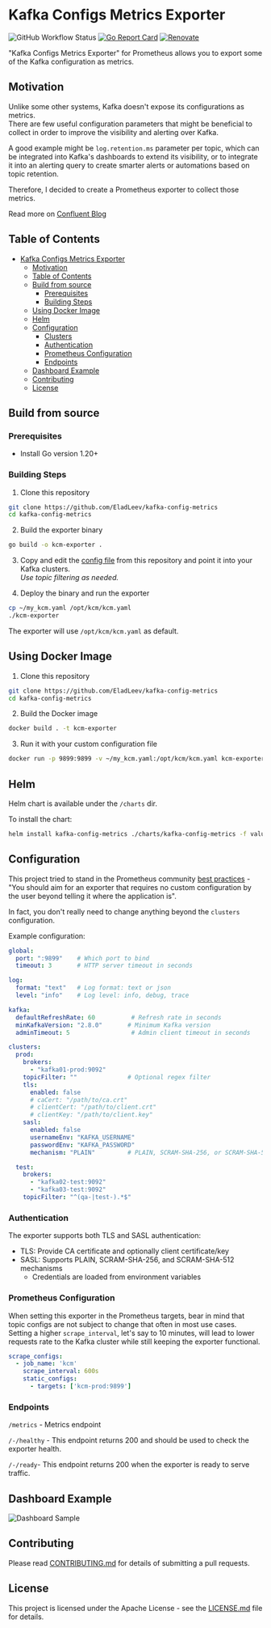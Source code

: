 # Kafka Configs Metrics Exporter

![GitHub Workflow Status](https://img.shields.io/github/actions/workflow/status/EladLeev/kafka-config-metrics/release.yml?branch=master)
[![Go Report Card](https://goreportcard.com/badge/github.com/EladLeev/kafka-config-metrics)](https://goreportcard.com/report/github.com/EladLeev/kafka-config-metrics)
[![Renovate](https://img.shields.io/badge/renovate-enabled-%231A1F6C?logo=renovatebot)](https://renovatebot.com)

"Kafka Configs Metrics Exporter" for Prometheus allows you to export some of the Kafka configuration as metrics.

## Motivation

Unlike some other systems, Kafka doesn't expose its configurations as metrics.  
There are few useful configuration parameters that might be beneficial to collect in order to improve the visibility and alerting over Kafka.

A good example might be `log.retention.ms` parameter per topic, which can be integrated into Kafka's dashboards to extend its visibility, or to integrate it into an alerting query to create smarter alerts or automations based on topic retention.

Therefore, I decided to create a Prometheus exporter to collect those metrics.

Read more on [Confluent Blog](https://www.confluent.io/blog/kafka-lag-monitoring-and-metrics-at-appsflyer/)

Table of Contents
-----------------

- [Kafka Configs Metrics Exporter](#kafka-configs-metrics-exporter)
  - [Motivation](#motivation)
  - [Table of Contents](#table-of-contents)
  - [Build from source](#build-from-source)
    - [Prerequisites](#prerequisites)
    - [Building Steps](#building-steps)
  - [Using Docker Image](#using-docker-image)
  - [Helm](#helm)
  - [Configuration](#configuration)
    - [Clusters](#clusters)
    - [Authentication](#authentication)
    - [Prometheus Configuration](#prometheus-configuration)
    - [Endpoints](#endpoints)
  - [Dashboard Example](#dashboard-example)
  - [Contributing](#contributing)
  - [License](#license)

## Build from source

### Prerequisites

- Install Go version 1.20+

### Building Steps

1. Clone this repository

```bash
git clone https://github.com/EladLeev/kafka-config-metrics
cd kafka-config-metrics
```

2. Build the exporter binary

```bash
go build -o kcm-exporter .
```

3. Copy and edit the [config file](https://github.com/EladLeev/kafka-config-metrics/blob/master/kcm.yaml) from this repository and point it into your Kafka clusters.  
   _Use topic filtering as needed._

4. Deploy the binary and run the exporter

```bash
cp ~/my_kcm.yaml /opt/kcm/kcm.yaml
./kcm-exporter
```

The exporter will use `/opt/kcm/kcm.yaml` as default.

## Using Docker Image

1. Clone this repository

```bash
git clone https://github.com/EladLeev/kafka-config-metrics
cd kafka-config-metrics
```

2. Build the Docker image

```bash
docker build . -t kcm-exporter
```

3. Run it with your custom configuration file

```bash
docker run -p 9899:9899 -v ~/my_kcm.yaml:/opt/kcm/kcm.yaml kcm-exporter:latest
```

## Helm

Helm chart is available under the `/charts` dir.

To install the chart:

```bash
helm install kafka-config-metrics ./charts/kafka-config-metrics -f values.yaml
```

## Configuration

This project tried to stand in the Prometheus community [best practices](https://prometheus.io/docs/instrumenting/writing_exporters/) -  
"You should aim for an exporter that requires no custom configuration by the user beyond telling it where the application is".

In fact, you don't really need to change anything beyond the `clusters` configuration.

Example configuration:

```yaml
global:
  port: ":9899"    # Which port to bind
  timeout: 3       # HTTP server timeout in seconds

log:
  format: "text"   # Log format: text or json
  level: "info"    # Log level: info, debug, trace

kafka:
  defaultRefreshRate: 60          # Refresh rate in seconds
  minKafkaVersion: "2.8.0"       # Minimum Kafka version
  adminTimeout: 5                 # Admin client timeout in seconds

clusters:
  prod:
    brokers:
      - "kafka01-prod:9092"
    topicFilter: ""              # Optional regex filter
    tls:
      enabled: false
      # caCert: "/path/to/ca.crt"
      # clientCert: "/path/to/client.crt"
      # clientKey: "/path/to/client.key"
    sasl:
      enabled: false
      usernameEnv: "KAFKA_USERNAME"
      passwordEnv: "KAFKA_PASSWORD"
      mechanism: "PLAIN"         # PLAIN, SCRAM-SHA-256, or SCRAM-SHA-512

  test:
    brokers:
      - "kafka02-test:9092"
      - "kafka03-test:9092"
    topicFilter: "^(qa-|test-).*$"
```

### Authentication

The exporter supports both TLS and SASL authentication:

- TLS: Provide CA certificate and optionally client certificate/key
- SASL: Supports PLAIN, SCRAM-SHA-256, and SCRAM-SHA-512 mechanisms
  - Credentials are loaded from environment variables

### Prometheus Configuration

When setting this exporter in the Prometheus targets, bear in mind that topic configs are not subject to change that often in most use cases.  
Setting a higher `scrape_interval`, let's say to 10 minutes, will lead to lower requests rate to the Kafka cluster while still keeping the exporter functional.

```yaml
scrape_configs:
  - job_name: 'kcm'
    scrape_interval: 600s
    static_configs:
      - targets: ['kcm-prod:9899']
```

### Endpoints

`/metrics` - Metrics endpoint

`/-/healthy` - This endpoint returns 200 and should be used to check the exporter health.

`/-/ready`- This endpoint returns 200 when the exporter is ready to serve traffic.

## Dashboard Example

![Dashboard Sample](doc/dashboard.png)

## Contributing

Please read [CONTRIBUTING.md](CONTRIBUTING.md) for details of submitting a pull requests.

## License

This project is licensed under the Apache License - see the [LICENSE.md](LICENSE.md) file for details.